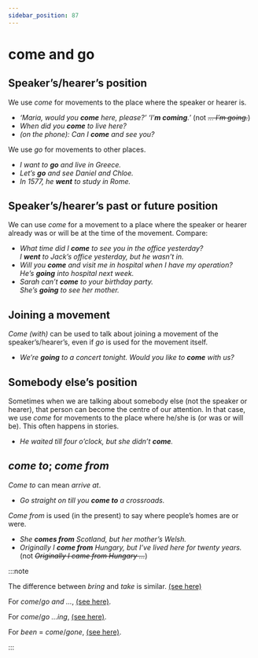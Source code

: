 ```yaml
---
sidebar_position: 87
---
```


# come and go

## Speaker’s/hearer’s position

We use *come* for movements to the place where the speaker or hearer is.

- *‘Maria, would you **come** here, please?’ ‘I’**m coming**.’* (not *~~… I’m going.~~*)
- *When did you **come** to live here?*
- *(on the phone): Can I **come** and see you?*

We use *go* for movements to other places.

- *I want to **go** and live in Greece.*
- *Let’s **go** and see Daniel and Chloe.*
- *In 1577, he **went** to study in Rome.*

## Speaker’s/hearer’s past or future position

We can use *come* for a movement to a place where the speaker or hearer already was or will be at the time of the movement. Compare:

- *What time did I **come** to see you in the office yesterday?*  
  *I **went** to Jack’s office yesterday, but he wasn’t in.*
- *Will you **come** and visit me in hospital when I have my operation?*  
  *He’s **going** into hospital next week.*
- *Sarah can’t **come** to your birthday party.*  
  *She’s **going** to see her mother.*

## Joining a movement

*Come (with)* can be used to talk about joining a movement of the speaker’s/hearer’s, even if *go* is used for the movement itself.

- *We’re **going** to a concert tonight. Would you like to **come** with us?*

## Somebody else’s position

Sometimes when we are talking about somebody else (not the speaker or hearer), that person can become the centre of our attention. In that case, we use *come* for movements to the place where he/she is (or was or will be). This often happens in stories.

- *He waited till four o’clock, but she didn’t **come**.*

## *come to*; *come from*

*Come to* can mean *arrive at*.

- *Go straight on till you **come to** a crossroads.*

*Come from* is used (in the present) to say where people’s homes are or were.

- *She **comes from** Scotland, but her mother’s Welsh.*
- *Originally I **come from** Hungary, but I’ve lived here for twenty years.* (not *~~Originally I came from Hungary …~~*)

:::note

The difference between *bring* and *take* is similar. [(see here)](./bring-and-take)

For *come*/*go and …*, [(see here)](./../../grammar/infinitives-ing-forms-and-past-participles-after-nouns-verbs-etc/try-and-go-and-etc).

For *come*/*go …ing*, [(see here)](./go-come-ing).

For *been* = *come*/*gone*, [(see here)](./been-meaning-come-or-gone).

:::
